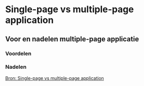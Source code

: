 # Single-page vs multiple-page application


##

###

###

## Voor en nadelen multiple-page applicatie

### Voordelen

### Nadelen

[Bron: Single-page vs multiple-page application](https://medium.com/@NeotericEU/single-page-application-vs-multiple-page-application-2591588efe58)
